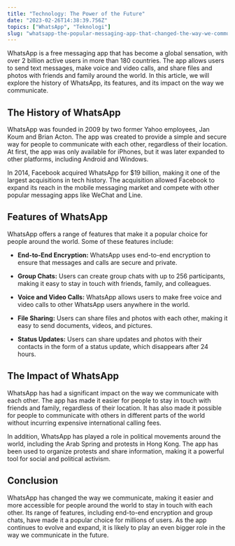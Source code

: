 ```yaml
---
title: "Technology: The Power of the Future"
date: "2023-02-26T14:38:39.756Z"
topics: ["WhatsApp", "Teknologi"]
slug: "whatsapp-the-popular-messaging-app-that-changed-the-way-we-communicate"
---
```


WhatsApp is a free messaging app that has become a global sensation, with over 2 billion active users in more than 180 countries. The app allows users to send text messages, make voice and video calls, and share files and photos with friends and family around the world. In this article, we will explore the history of WhatsApp, its features, and its impact on the way we communicate.

## The History of WhatsApp

WhatsApp was founded in 2009 by two former Yahoo employees, Jan Koum and Brian Acton. The app was created to provide a simple and secure way for people to communicate with each other, regardless of their location. At first, the app was only available for iPhones, but it was later expanded to other platforms, including Android and Windows.

In 2014, Facebook acquired WhatsApp for $19 billion, making it one of the largest acquisitions in tech history. The acquisition allowed Facebook to expand its reach in the mobile messaging market and compete with other popular messaging apps like WeChat and Line.

## Features of WhatsApp

WhatsApp offers a range of features that make it a popular choice for people around the world. Some of these features include:

- **End-to-End Encryption:** WhatsApp uses end-to-end encryption to ensure that messages and calls are secure and private.

- **Group Chats:** Users can create group chats with up to 256 participants, making it easy to stay in touch with friends, family, and colleagues.

- **Voice and Video Calls:** WhatsApp allows users to make free voice and video calls to other WhatsApp users anywhere in the world.

- **File Sharing:** Users can share files and photos with each other, making it easy to send documents, videos, and pictures.

- **Status Updates:** Users can share updates and photos with their contacts in the form of a status update, which disappears after 24 hours.

## The Impact of WhatsApp

WhatsApp has had a significant impact on the way we communicate with each other. The app has made it easier for people to stay in touch with friends and family, regardless of their location. It has also made it possible for people to communicate with others in different parts of the world without incurring expensive international calling fees.

In addition, WhatsApp has played a role in political movements around the world, including the Arab Spring and protests in Hong Kong. The app has been used to organize protests and share information, making it a powerful tool for social and political activism.

## Conclusion

WhatsApp has changed the way we communicate, making it easier and more accessible for people around the world to stay in touch with each other. Its range of features, including end-to-end encryption and group chats, have made it a popular choice for millions of users. As the app continues to evolve and expand, it is likely to play an even bigger role in the way we communicate in the future.
